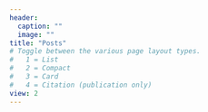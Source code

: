 ```yaml
---
header:
  caption: ""
  image: ""
title: "Posts"
# Toggle between the various page layout types.
#   1 = List
#   2 = Compact
#   3 = Card
#   4 = Citation (publication only)
view: 2
---
```


